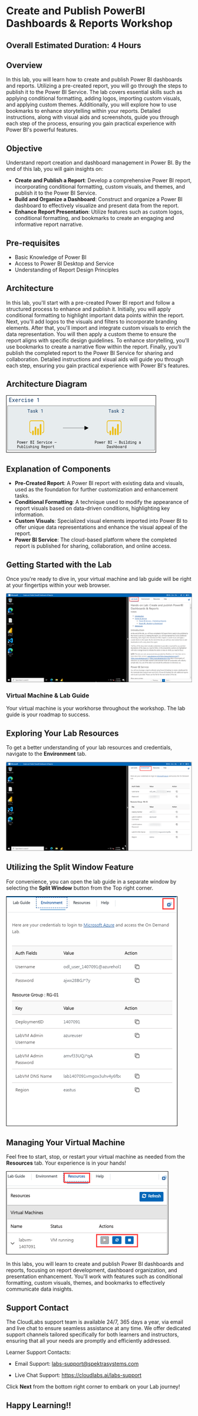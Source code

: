 # Create and Publish PowerBI Dashboards & Reports Workshop

## Overall Estimated Duration: 4 Hours

## Overview

In this lab, you will learn how to create and publish Power BI dashboards and reports. Utilizing a pre-created report, you will go through the steps to publish it to the Power BI Service. The lab covers essential skills such as applying conditional formatting, adding logos, importing custom visuals, and applying custom themes. Additionally, you will explore how to use bookmarks to enhance storytelling within your reports. Detailed instructions, along with visual aids and screenshots, guide you through each step of the process, ensuring you gain practical experience with Power BI's powerful features.

## Objective

Understand report creation and dashboard management in Power BI. By the end of this lab, you will gain insights on:

- **Create and Publish a Report**: Develop a comprehensive Power BI report, incorporating conditional formatting, custom visuals, and themes, and publish it to the Power BI Service.
- **Build and Organize a Dashboard**: Construct and organize a Power BI dashboard to effectively visualize and present data from the report.
- **Enhance Report Presentation**: Utilize features such as custom logos, conditional formatting, and bookmarks to create an engaging and informative report narrative.

## Pre-requisites

- Basic Knowledge of Power BI
- Access to Power BI Desktop and Service
- Understanding of Report Design Principles

## Architecture

In this lab, you'll start with a pre-created Power BI report and follow a structured process to enhance and publish it. Initially, you will apply conditional formatting to highlight important data points within the report. Next, you'll add logos to the visuals and filters to incorporate branding elements. After that, you'll import and integrate custom visuals to enrich the data representation. You will then apply a custom theme to ensure the report aligns with specific design guidelines. To enhance storytelling, you'll use bookmarks to create a narrative flow within the report. Finally, you'll publish the completed report to the Power BI Service for sharing and collaboration. Detailed instructions and visual aids will guide you through each step, ensuring you gain practical experience with Power BI's features.

## Architecture Diagram

![image](../Images/arch1.PNG )

## Explanation of Components

- **Pre-Created Report**: A Power BI report with existing data and visuals, used as the foundation for further customization and enhancement tasks.
- **Conditional Formatting**: A technique used to modify the appearance of report visuals based on data-driven conditions, highlighting key information.
- **Custom Visuals**: Specialized visual elements imported into Power BI to offer unique data representations and enhance the visual appeal of the report.
- **Power BI Service**: The cloud-based platform where the completed report is published for sharing, collaboration, and online access.
  
## Getting Started with the Lab
 
Once you're ready to dive in, your virtual machine and lab guide will be right at your fingertips within your web browser.

  ![image](../Images/pb65.png)

### Virtual Machine & Lab Guide
 
Your virtual machine is your workhorse throughout the workshop. The lab guide is your roadmap to success.
 
## Exploring Your Lab Resources
 
To get a better understanding of your lab resources and credentials, navigate to the **Environment** tab.

   ![image](../Images/pb64.png)

## Utilizing the Split Window Feature
 
For convenience, you can open the lab guide in a separate window by selecting the **Split Window** button from the Top right corner.

   ![image](../Images/pb67.png)
   
## Managing Your Virtual Machine
 
Feel free to start, stop, or restart your virtual machine as needed from the **Resources** tab. Your experience is in your hands!

   ![image](../Images/pb66.png)

In this labs, you will learn to create and publish Power BI dashboards and reports, focusing on report development, dashboard organization, and presentation enhancement. You'll work with features such as conditional formatting, custom visuals, themes, and bookmarks to effectively communicate data insights.

## Support Contact

The CloudLabs support team is available 24/7, 365 days a year, via email and live chat to ensure seamless assistance at any time. We offer dedicated support channels tailored specifically for both learners and instructors, ensuring that all your needs are promptly and efficiently addressed.

Learner Support Contacts:

- Email Support: labs-support@spektrasystems.com
  
- Live Chat Support: https://cloudlabs.ai/labs-support

Click **Next** from the bottom right corner to embark on your Lab journey!

## Happy Learning!!
